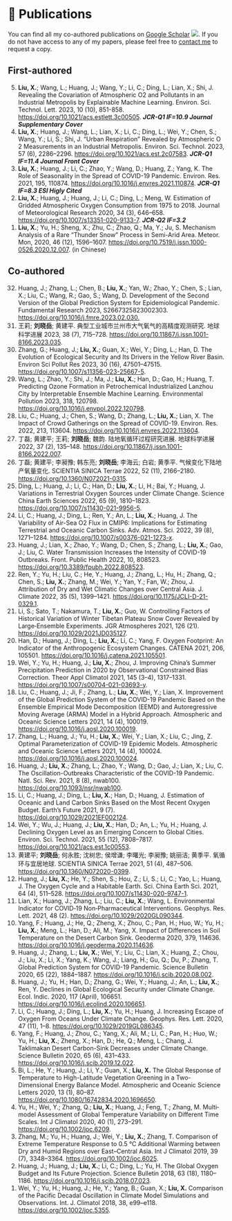 # 📝 Publications

You can find all my co-authored publications on [Google Scholar](https://scholar.google.com/citations?user=_cQXFJMAAAAJ&hl=en) <a href='https://scholar.google.com/citations?user=_cQXFJMAAAAJ'><img src="https://img.shields.io/endpoint?url={{ url | url_encode }}&logo=Google%20Scholar&labelColor=f6f6f6&color=9cf&style=flat&label=citations"></a>. If you do not have access to any of my papers, please feel free to <a href="mailto:liuxiaoyue14@lzu.edu.cn">contact me</a> to request a copy.

## First-authored

<ol reversed>
<li> <b>Liu, X.</b>; Wang, L.; Huang, J.; Wang, Y.; Li, C.; Ding, L.; Lian, X.; Shi, J. Revealing the Covariation of Atmospheric O2 and Pollutants in an Industrial Metropolis by Explainable Machine Learning. Environ. Sci. Technol. Lett. 2023, 10 (10), 851-858. <a href="https://doi.org/10.1021/acs.estlett.3c00505">https://doi.org/10.1021/acs.estlett.3c00505</a>. <b><i>JCR-Q1 IF=10.9 Journal Supplementary Cover</i></b>
</li>

<li><b>Liu, X.</b>; Huang, J.; Wang, L.; Lian, X.; Li, C.; Ding, L.; Wei, Y.; Chen, S.; Wang, Y.; Li, S.; Shi, J. “Urban Respiration” Revealed by Atmospheric O 2 Measurements in an Industrial Metropolis. Environ. Sci. Technol. 2023, 57 (6), 2286–2296. <a href="https://doi.org/10.1021/acs.est.2c07583">https://doi.org/10.1021/acs.est.2c07583</a>. <b><i>JCR-Q1 IF=11.4 Journal Front Cover</i></b>
</li>

<li><b>Liu, X.</b>; Huang, J.; Li, C.; Zhao, Y.; Wang, D.; Huang, Z.; Yang, K. The Role of Seasonality in the Spread of COVID-19 Pandemic. Environ. Res. 2021, 195, 110874. <a href="https://doi.org/10.1016/j.envres.2021.110874">https://doi.org/10.1016/j.envres.2021.110874</a>.  <b><i>JCR-Q1 IF=8.3 ESI Higly Cited</i></b>
</li>

<li><b>Liu, X.</b>; Huang, J.; Huang, J.; Li, C.; Ding, L.; Meng, W. Estimation of Gridded Atmospheric Oxygen Consumption from 1975 to 2018. Journal of Meteorological Research 2020, 34 (3), 646–658. <a href="https://doi.org/10.1007/s13351-020-9133-7">https://doi.org/10.1007/s13351-020-9133-7</a>. <b><i>JCR-Q2 IF=3.2</i></b>
</li>

<li><b>Liu, X.</b>; Yu, H.; Sheng, X.; Zhu, C.; Zhao, Q.; Ma, Y.; Ju, S. Mechanism Analysis of a Rare “Thunder Snow” Process in Semi-Arid Area. Meteor. Mon, 2020, 46 (12), 1596–1607. <a href="https://doi.org/10.7519/j.issn.1000-0526.2020.12.007">https://doi.org/10.7519/j.issn.1000-0526.2020.12.007</a>. (in Chinese)</li>
</ol>

## Co-authored

<ol reversed>

<li> Huang, J.; Zhang, L.; Chen, B.; <b>Liu, X.</b>; Yan, W.; Zhao, Y.; Chen, S.; Lian, X.; Liu, C.; Wang, R.; Gao, S.; Wang, D. Development of the Second Version of the Global Prediction System for Epidemiological Pandemic. Fundamental Research 2023, S2667325823002303. <a href="https://doi.org/10.1016/j.fmre.2023.02.030">https://doi.org/10.1016/j.fmre.2023.02.030.</a></li>

<li> 王莉; <b>刘晓岳</b>; 黄建平. 典型工业城市兰州市大气氧气的高精度观测研究. 地球科学进展 2023, 38 (7), 715–728. <a href="http://www.adearth.ac.cn/CN/10.11867/j.issn.1001-8166.2023.035">https://doi.org/10.11867/j.issn.1001-8166.2023.035</a>.</li>

<li> Zhang, G.; Huang, J.; <b>Liu, X.</b>; Guan, X.; Wei, Y.; Ding, L.; Han, D. The Evolution of Ecological Security and Its Drivers in the Yellow River Basin. Environ Sci Pollut Res 2023, 30 (16), 47501–47515. <a href="https://doi.org/10.1007/s11356-023-25667-5">https://doi.org/10.1007/s11356-023-25667-5</a>.
</li>

<li>Wang, L.; Zhao, Y.; Shi, J.; Ma, J.; <b>Liu, X.</b>; Han, D.; Gao, H.; Huang, T. Predicting Ozone Formation in Petrochemical Industrialized Lanzhou City by Interpretable Ensemble Machine Learning. Environmental Pollution 2023, 318, 120798. <a href="https://doi.org/10.1016/j.envpol.2022.120798">https://doi.org/10.1016/j.envpol.2022.120798</a>.</li>

<li>Liu, C.; Huang, J.; Chen, S.; Wang, D.; Zhang, L.; <b>Liu, X.</b>; Lian, X. The Impact of Crowd Gatherings on the Spread of COVID-19. Environ. Res. 2022, 213, 113604. <a href="https://doi.org/10.1016/j.envres.2022.113604">https://doi.org/10.1016/j.envres.2022.113604</a>.</li>

<li>丁磊; 黄建平; 王莉; <b>刘晓岳</b>; 魏韵. 陆地氧循环过程研究进展. 地球科学进展 2022, 37 (2), 135–148. <a href="https://doi.org/10.11867/j.issn.1001-8166.2022.007">https://doi.org/10.11867/j.issn.1001-8166.2022.007</a>.</li>

<li>丁磊; 黄建平; 李昶豫; 韩东亮; <b>刘晓岳</b>; 李海云; 白岩; 黄季平. 气候变化下陆地产氧量变化. SCIENTIA SINICA Terrae 2022, 52 (11), 2166–2180. <a href="https://doi.org/10.1360/N072021-0315">https://doi.org/10.1360/N072021-0315</a>.</li>

<li>Ding, L.; Huang, J.; Li, C.; Han, D.; <b>Liu, X.</b>; Li, H.; Bai, Y.; Huang, J. Variations in Terrestrial Oxygen Sources under Climate Change. Science China Earth Sciences 2022, 65 (9), 1810–1823. <a href="https://doi.org/10.1007/s11430-021-9956-5">https://doi.org/10.1007/s11430-021-9956-5</a>.</li>

<li>Li, C.; Huang, J.; Ding, L.; Ren, Y.; An, L.; <b>Liu, X.</b>; Huang, J. The Variability of Air-Sea O2 Flux in CMIP6: Implications for Estimating Terrestrial and Oceanic Carbon Sinks. Adv. Atmos. Sci. 2022, 39 (8), 1271–1284. <a href="https://doi.org/10.1007/s00376-021-1273-x">https://doi.org/10.1007/s00376-021-1273-x</a>.</li>

<li>Huang, J.; Lian, X.; Zhao, Y.; Wang, D.; Chen, S.; Zhang, L.; <b>Liu, X.</b>; Gao, J.; Liu, C. Water Transmission Increases the Intensity of COVID-19 Outbreaks. Front. Public Health 2022, 10, 808523. <a href="https://doi.org/10.3389/fpubh.2022.808523">https://doi.org/10.3389/fpubh.2022.808523</a>.</li>

<li>Ren, Y.; Yu, H.; Liu, C.; He, Y.; Huang, J.; Zhang, L.; Hu, H.; Zhang, Q.; Chen, S.; <b>Liu, X.</b>; Zhang, M.; Wei, Y.; Yan, Y.; Fan, W.; Zhou, J. Attribution of Dry and Wet Climatic Changes over Central Asia. J. Climate 2022, 35 (5), 1399–1421. <a href="https://doi.org/10.1175/JCLI-D-21-0329.1">https://doi.org/10.1175/JCLI-D-21-0329.1</a>.</li>

<li>Li, S.; Sato, T.; Nakamura, T.; <b>Liu, X.</b>; Guo, W. Controlling Factors of Historical Variation of Winter Tibetan Plateau Snow Cover Revealed by Large‐Ensemble Experiments. JGR Atmospheres 2021, 126 (21). <a href="https://doi.org/10.1029/2021JD035127">https://doi.org/10.1029/2021JD035127</a>.</li>

<li>Han, D.; Huang, J.; Ding, L.; <b>Liu, X.</b>; Li, C.; Yang, F. Oxygen Footprint: An Indicator of the Anthropogenic Ecosystem Changes. CATENA 2021, 206, 105501. <a href="https://doi.org/10.1016/j.catena.2021.105501">https://doi.org/10.1016/j.catena.2021.105501</a>.</li>

<li>Wei, Y.; Yu, H.; Huang, J.; <b>Liu, X.</b>; Zhou, J. Improving China’s Summer Precipitation Prediction in 2020 by Observational Constrained Bias Correction. Theor Appl Climatol 2021, 145 (3–4), 1317–1331. <a href="https://doi.org/10.1007/s00704-021-03693-y">https://doi.org/10.1007/s00704-021-03693-y</a>.</li>

<li>Liu, C.; Huang, J.; Ji, F.; Zhang, L.; <b>Liu, X.</b>; Wei, Y.; Lian, X. Improvement of the Global Prediction System of the COVID-19 Pandemic Based on the Ensemble Empirical Mode Decomposition (EEMD) and Autoregressive Moving Average (ARMA) Model in a Hybrid Approach. Atmospheric and Oceanic Science Letters 2021, 14 (4), 100019. <a href="https://doi.org/10.1016/j.aosl.2020.100019">https://doi.org/10.1016/j.aosl.2020.100019</a>.</li>

<li>Zhang, L.; Huang, J.; Yu, H.; <b>Liu, X.</b>; Wei, Y.; Lian, X.; Liu, C.; Jing, Z. Optimal Parameterization of COVID-19 Epidemic Models. Atmospheric and Oceanic Science Letters 2021, 14 (4), 100024. <a href="https://doi.org/10.1016/j.aosl.2020.100024">https://doi.org/10.1016/j.aosl.2020.100024</a>.</li>

<li>Huang, J.; <b>Liu, X.</b>; Zhang, L.; Zhao, Y.; Wang, D.; Gao, J.; Lian, X.; Liu, C. The Oscillation-Outbreaks Characteristic of the COVID-19 Pandemic. Natl. Sci. Rev. 2021, 8 (8), nwab100. <a href="https://doi.org/10.1093/nsr/nwab100">https://doi.org/10.1093/nsr/nwab100</a>.</li>

<li>Li, C.; Huang, J.; Ding, L.; <b>Liu, X.</b>; Han, D.; Huang, J. Estimation of Oceanic and Land Carbon Sinks Based on the Most Recent Oxygen Budget. Earth’s Future 2021, 9 (7). <a href="https://doi.org/10.1029/2021EF002124">https://doi.org/10.1029/2021EF002124</a>.</li>

<li>Wei, Y.; Wu, J.; Huang, J.; <b>Liu, X.</b>; Han, D.; An, L.; Yu, H.; Huang, J. Declining Oxygen Level as an Emerging Concern to Global Cities. Environ. Sci. Technol. 2021, 55 (12), 7808–7817. <a href="https://doi.org/10.1021/acs.est.1c00553">https://doi.org/10.1021/acs.est.1c00553</a>.</li>

<li>黄建平; <b>刘晓岳</b>; 何永胜; 沈树忠; 侯增谦; 李曙光; 李昶豫; 姚丽洁; 黄季平. 氧循环与宜居地球. SCIENTIA SINICA Terrae 2021, 51 (4), 487–506. <a href="https://doi.org/10.1360/N072020-0399">https://doi.org/10.1360/N072020-0399</a>.</li>

<li>Huang, J.; <b>Liu, X.</b>; He, Y.; Shen, S.; Hou, Z.; Li, S.; Li, C.; Yao, L.; Huang, J. The Oxygen Cycle and a Habitable Earth. Sci. China Earth Sci. 2021, 64 (4), 511–528. <a href="https://doi.org/10.1007/s11430-020-9747-1">https://doi.org/10.1007/s11430-020-9747-1</a>.</li>

<li>Lian, X.; Huang, J.; Zhang, L.; Liu, C.; <b>Liu, X.</b>; Wang, L. Environmental Indicator for COVID‐19 Non‐Pharmaceutical Interventions. Geophys. Res. Lett. 2021, 48 (2). <a href="https://doi.org/10.1029/2020GL090344">https://doi.org/10.1029/2020GL090344</a>.</li>

<li>Yang, F.; Huang, J.; He, Q.; Zheng, X.; Zhou, C.; Pan, H.; Huo, W.; Yu, H.; <b>Liu, X.</b>; Meng, L.; Han, D.; Ali, M.; Yang, X. Impact of Differences in Soil Temperature on the Desert Carbon Sink. Geoderma 2020, 379, 114636.  <a href="https://doi.org/10.1016/j.geoderma.2020.114636">https://doi.org/10.1016/j.geoderma.2020.114636</a>.</li>

<li>Huang, J.; Zhang, L.; <b>Liu, X.</b>; Wei, Y.; Liu, C.; Lian, X.; Huang, Z.; Chou, J.; Liu, X.; Li, X.; Yang, K.; Wang, J.; Liang, H.; Gu, Q.; Du, P.; Zhang, T. Global Prediction System for COVID-19 Pandemic. Science Bulletin 2020, 65 (22), 1884–1887.  <a href="https://doi.org/10.1016/j.scib.2020.08.002">https://doi.org/10.1016/j.scib.2020.08.002</a>.</li>

<li>Huang, J.; Yu, H.; Han, D.; Zhang, G.; Wei, Y.; Huang, J.; An, L.; <b>Liu, X.</b>; Ren, Y. Declines in Global Ecological Security under Climate Change. Ecol. Indic. 2020, 117 (April), 106651.  <a href="https://doi.org/10.1016/j.ecolind.2020.106651">https://doi.org/10.1016/j.ecolind.2020.106651</a>.</li>

<li>Li, C.; Huang, J.; Ding, L.; <b>Liu, X.</b>; Yu, H.; Huang, J. Increasing Escape of Oxygen From Oceans Under Climate Change. Geophys. Res. Lett. 2020, 47 (11), 1–8.  <a href="https://doi.org/10.1029/2019GL086345">https://doi.org/10.1029/2019GL086345</a>.</li>

<li>Yang, F.; Huang, J.; Zhou, C.; Yang, X.; Ali, M.; Li, C.; Pan, H.; Huo, W.; Yu, H.; <b>Liu, X.</b>; Zheng, X.; Han, D.; He, Q.; Meng, L.; Chang, J. Taklimakan Desert Carbon-Sink Decreases under Climate Change. Science Bulletin 2020, 65 (6), 431–433.  <a href="https://doi.org/10.1016/j.scib.2019.12.022">https://doi.org/10.1016/j.scib.2019.12.022</a>.</li>

<li>Bi, L.; He, Y.; Huang, J.; Li, Y.; Guan, X.; <b>Liu, X.</b> The Global Response of Temperature to High-Latitude Vegetation Greening in a Two-Dimensional Energy Balance Model. Atmospheric and Oceanic Science Letters 2020, 13 (1), 80–87.  <a href="https://doi.org/10.1080/16742834.2020.1696650">https://doi.org/10.1080/16742834.2020.1696650</a>.</li>

<li>Yu, H.; Wei, Y.; Zhang, Q.; <b>Liu, X.</b>; Huang, J.; Feng, T.; Zhang, M. Multi‐model Assessment of Global Temperature Variability on Different Time Scales. Int J Climatol 2020, 40 (1), 273–291.  <a href="https://doi.org/10.1002/joc.6209">https://doi.org/10.1002/joc.6209</a>.</li>

<li>Zhang, M.; Yu, H.; Huang, J.; Wei, Y.; <b>Liu, X.</b>; Zhang, T. Comparison of Extreme Temperature Response to 0.5 °C Additional Warming between Dry and Humid Regions over East–Central Asia. Int J Climatol 2019, 39 (7), 3348–3364.  <a href="https://doi.org/10.1002/joc.6025">https://doi.org/10.1002/joc.6025</a>.</li>

<li>Huang, J.; Huang, J.; <b>Liu, X.</b>; Li, C.; Ding, L.; Yu, H. The Global Oxygen Budget and Its Future Projection. Science Bulletin 2018, 63 (18), 1180–1186.  <a href="https://doi.org/10.1016/j.scib.2018.07.023">https://doi.org/10.1016/j.scib.2018.07.023</a>.</li>

<li>Wei, Y.; Yu, H.; Huang, J.; He, Y.; Yang, B.; Guan, X.; <b>Liu, X.</b> Comparison of the Pacific Decadal Oscillation in Climate Model Simulations and Observations. Int. J. Climatol 2018, 38, e99–e118.  <a href="https://doi.org/10.1002/joc.5355">https://doi.org/10.1002/joc.5355</a>.</li>

</ol>